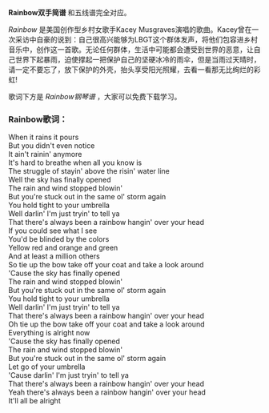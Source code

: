 

**Rainbow双手简谱** 和五线谱完全对应。

_Rainbow_ 是美国创作型乡村女歌手Kacey
Musgraves演唱的歌曲。Kacey曾在一次采访中自豪的说到：自己很高兴能够为LBGT这个群体发声，将他们包容进乡村音乐中，创作这一首歌。无论任何群体，生活中可能都会遭受到世界的恶意，让自己世界下起暴雨，迫使撑起一把保护自己的坚硬冰冷的雨伞，但是当雨过天晴时，请一定不要忘了，放下保护的外壳，抬头享受阳光照耀，去看一看那无比绚烂的彩虹!

歌词下方是 _Rainbow钢琴谱_ ，大家可以免费下载学习。

### Rainbow歌词：

When it rains it pours  
But you didn't even notice  
It ain't rainin' anymore  
It's hard to breathe when all you know is  
The struggle of stayin' above the risin' water line  
Well the sky has finally opened  
The rain and wind stopped blowin'  
But you're stuck out in the same ol' storm again  
You hold tight to your umbrella  
Well darlin' I'm just tryin' to tell ya  
That there's always been a rainbow hangin' over your head  
If you could see what I see  
You'd be blinded by the colors  
Yellow red and orange and green  
And at least a million others  
So tie up the bow take off your coat and take a look around  
'Cause the sky has finally opened  
The rain and wind stopped blowin'  
But you're stuck out in the same ol' storm again  
You hold tight to your umbrella  
Well darlin' I'm just tryin' to tell ya  
That there's always been a rainbow hangin' over your head  
Oh tie up the bow take off your coat and take a look around  
Everything is alright now  
'Cause the sky has finally opened  
The rain and wind stopped blowin'  
But you're stuck out in the same ol' storm again  
Let go of your umbrella  
'Cause darlin' I'm just tryin' to tell ya  
That there's always been a rainbow hangin' over your head  
Yeah there's always been a rainbow hangin' over your head  
It'll all be alright

